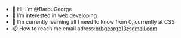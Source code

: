 - 👋 Hi, I’m @BarbuGeorge
- 👀 I’m interested in web developing
- 🌱 I’m currently learning all I need to know from 0, currently at CSS
- 📫 How to reach me email adress:brbgeorge13@gmail.com


